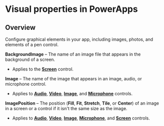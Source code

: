 <properties
    pageTitle="Visual properties | Microsoft PowerApps"
    description="Reference information about properties such as Image, ImagePosition, and BackgroundImage"
    services=""
    suite="powerapps"
    documentationCenter="na"
    authors="aftowen"
    manager="erikre"
    editor=""
    tags=""/>

<tags
   ms.service="powerapps"
   ms.devlang="na"
   ms.topic="article"
   ms.tgt_pltfrm="na"
   ms.workload="na"
   ms.date="03/17/2016"
   ms.author="anneta"/>

# Visual properties in PowerApps #

## Overview ##
Configure graphical elements in your app, including images, photos, and elements of a pen control.

**BackgroundImage** – The name of an image file that appears in the background of a screen.

- Applies to the [**Screen**](controls\control-screen.md) control.

**Image** – The name of the image that appears in an image, audio, or microphone control.

- Applies to [**Audio**](controls\control-audio-video.md), [**Video**](controls\control-audio-video.md), [**Image**](controls\control-image.md), and [**Microphone**](controls\control-microphone.md) controls.

**ImagePosition** – The position (**Fill**, **Fit**, **Stretch**, **Tile**, or **Center**) of an image in a screen or a control if it isn't the same size as the image.

- Applies to [**Audio**](controls\control-audio-video.md), [**Video**](controls\control-audio-video.md), [**Image**](controls\control-image.md), [**Microphone**](controls\control-microphone.md), and [**Screen**](controls\control-screen.md) controls.





